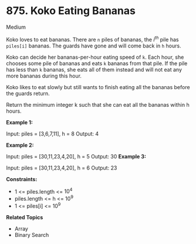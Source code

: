 # 875. Koko Eating Bananas

Medium

Koko loves to eat bananas. There are `n` piles of bananas, the $i^{th}$ pile has `piles[i]` bananas. The guards have gone and will come back in `h` hours.

Koko can decide her bananas-per-hour eating speed of `k`. Each hour, she chooses some pile of bananas and eats `k` bananas from that pile. If the pile has less than `k` bananas, she eats all of them instead and will not eat any more bananas during this hour.

Koko likes to eat slowly but still wants to finish eating all the bananas before the guards return.

Return the minimum integer k such that she can eat all the bananas within h hours.

 

**Example 1:**

Input: piles = [3,6,7,11], h = 8
Output: 4

**Example 2:**

Input: piles = [30,11,23,4,20], h = 5
Output: 30
**Example 3:**

Input: piles = [30,11,23,4,20], h = 6
Output: 23
 

**Constraints:**

- 1 <= piles.length <= $10^4$
- piles.length <= h <= $10^9$
- 1 <= piles[i] <= $10^9$

**Related Topics**
- Array
- Binary Search